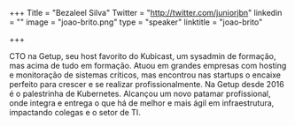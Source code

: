 +++
Title = "Bezaleel Silva"
Twitter = "http://twitter.com/juniorjbn"
linkedin = ""
image = "joao-brito.png"
type = "speaker"
linktitle = "joao-brito"

+++

CTO na Getup, seu host favorito do Kubicast, um sysadmin de formação, mas acima de tudo em formação. Atuou em grandes empresas com hosting e monitoração de sistemas críticos, mas encontrou nas startups o encaixe perfeito para crescer e se realizar profissionalmente. Na Getup desde 2016 é o palestrinha de Kubernetes. Alcançou um novo patamar profissional, onde integra e entrega o que há de melhor e mais ágil em infraestrutura, impactando colegas e o setor de TI.